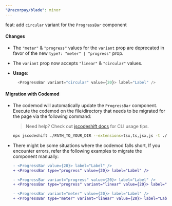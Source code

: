 ```yaml
---
"@razorpay/blade": minor
---
```


feat: add `circular` variant for the `ProgressBar` component

#### Changes

- The `"meter"` & `"progress"` values for the `variant` prop are deprecated in favor of the new `type?: "meter" | "progress"` prop.
- The `variant` prop now accepts `"linear"` & `"circular"` values.
- **Usage:**

  ```js
    <ProgressBar variant="circular" value={20}> label="Label" />
  ```

#### Migration with Codemod

- The codemod will automatically update the `ProgressBar` component. Execute the codemod on the file/directory that needs to be migrated for the page via the following command:

    > Need help? Check out [jscodeshift docs](https://github.com/facebook/jscodeshift) for CLI usage tips.

    ```sh
    npx jscodeshift ./PATH_TO_YOUR_DIR --extensions=tsx,ts,jsx,js -t ./node_modules/@razorpay/blade/codemods/migrate-progressbar/transformers/index.ts --ignore-pattern="**/node_modules/**"
    ```

- There might be some situations where the codemod falls short, If you encounter errors, refer the following examples to migrate the component manually:

  ```diff
  - <ProgressBar value={20}> label="Label" />
  + <ProgressBar type="progress" value={20}> label="Label" />

  - <ProgressBar variant="progress" value={20}> label="Label" />
  + <ProgressBar type="progress" variant="linear" value={20}> label="Label" />

  - <ProgressBar variant="meter" value={20}> label="Label" />
  + <ProgressBar type="meter" variant="linear" value={20}> label="Label" />
  ```



